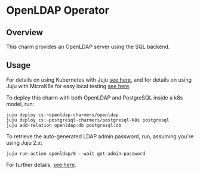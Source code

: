 # OpenLDAP Operator

## Overview

This charm provides an OpenLDAP server using the SQL backend.

## Usage

For details on using Kubernetes with Juju [see here](https://juju.is/docs/kubernetes), and for
details on using Juju with MicroK8s for easy local testing [see here](https://juju.is/docs/microk8s-cloud).

To deploy this charm with both OpenLDAP and PostgreSQL inside a k8s model, run:

    juju deploy cs:~openldap-charmers/openldap
    juju deploy cs:~postgresql-charmers/postgresql-k8s postgresql
    juju add-relation openldap:db postgresql:db

To retrieve the auto-generated LDAP admin password, run, assuming you're using
Juju 2.x:

    juju run-action openldap/0 --wait get-admin-password

For further details, [see here](https://charmhub.io/openldap-charmers-openldap/docs).
